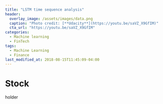 ```yaml
---
title: "LSTM time sequence analysis"
header:
  overlay_image: /assets/images/data.png
  caption: "Photo credit: [**Udacity**](https://youtu.be/saVZ_X9GfIM)"
  cta_url: "https://youtu.be/saVZ_X9GfIM"
categories:
  - Machine learning
  - FinTech
tags:
  - Machine Learning
  - Finance
last_modified_at: 2018-08-15T11:45:09-04:00
---
```


# Stock

holder
